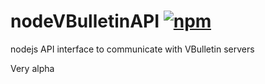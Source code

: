 # nodeVBulletinAPI [![npm](https://img.shields.io/npm/v/node-vbulletin-api.svg)](https://www.npmjs.com/package/node-vbulletin-api)

nodejs API interface to communicate with VBulletin servers

Very alpha